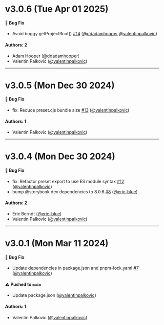 # v3.0.6 (Tue Apr 01 2025)

#### 🐛 Bug Fix

- Avoid buggy getProjectRoot() [#14](https://github.com/storybookjs/addon-webpack5-compiler-babel/pull/14) ([@ddadamhooper](https://github.com/ddadamhooper) [@valentinpalkovic](https://github.com/valentinpalkovic))

#### Authors: 2

- Adam Hooper ([@ddadamhooper](https://github.com/ddadamhooper))
- Valentin Palkovic ([@valentinpalkovic](https://github.com/valentinpalkovic))

---

# v3.0.5 (Mon Dec 30 2024)

#### 🐛 Bug Fix

- fix: Reduce preset.cjs bundle size [#13](https://github.com/storybookjs/addon-webpack5-compiler-babel/pull/13) ([@valentinpalkovic](https://github.com/valentinpalkovic))

#### Authors: 1

- Valentin Palkovic ([@valentinpalkovic](https://github.com/valentinpalkovic))

---

# v3.0.4 (Mon Dec 30 2024)

#### 🐛 Bug Fix

- fix: Refactor preset export to use ES module syntax [#12](https://github.com/storybookjs/addon-webpack5-compiler-babel/pull/12) ([@valentinpalkovic](https://github.com/valentinpalkovic))
- bump @storybook dev dependencies to 8.0.6 [#8](https://github.com/storybookjs/addon-webpack5-compiler-babel/pull/8) ([@eric-blue](https://github.com/eric-blue))

#### Authors: 2

- Eric Berndt ([@eric-blue](https://github.com/eric-blue))
- Valentin Palkovic ([@valentinpalkovic](https://github.com/valentinpalkovic))

---

# v3.0.1 (Mon Mar 11 2024)

#### 🐛 Bug Fix

- Update dependencies in package.json and pnpm-lock.yaml [#7](https://github.com/storybookjs/addon-webpack5-compiler-babel/pull/7) ([@valentinpalkovic](https://github.com/valentinpalkovic))

#### ⚠️ Pushed to `main`

- Update package.json ([@valentinpalkovic](https://github.com/valentinpalkovic))

#### Authors: 1

- Valentin Palkovic ([@valentinpalkovic](https://github.com/valentinpalkovic))
